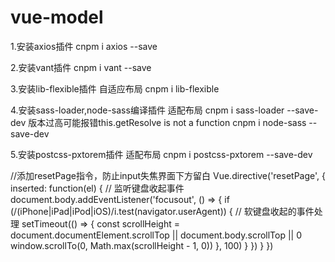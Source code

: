# vue-model
1.安装axios插件
cnpm i axios --save

2.安装vant插件
cnpm i vant --save

3.安装lib-flexible插件  自适应布局
cnpm i lib-flexible

4.安装sass-loader,node-sass编译插件  适配布局
cnpm i sass-loader --save-dev   版本过高可能报错this.getResolve is not a function
cnpm i node-sass --save-dev


5.安装postcss-pxtorem插件  适配布局
cnpm i postcss-pxtorem --save-dev


//添加resetPage指令，防止input失焦界面下方留白
Vue.directive('resetPage', {
  inserted: function(el) {
    // 监听键盘收起事件
    document.body.addEventListener('focusout', () => {
      if (/(iPhone|iPad|iPod|iOS)/i.test(navigator.userAgent)) {
        // 软键盘收起的事件处理
        setTimeout(() => {
          const scrollHeight =
            document.documentElement.scrollTop || document.body.scrollTop || 0
          window.scrollTo(0, Math.max(scrollHeight - 1, 0))
        }, 100)
      }
    })
  }
})